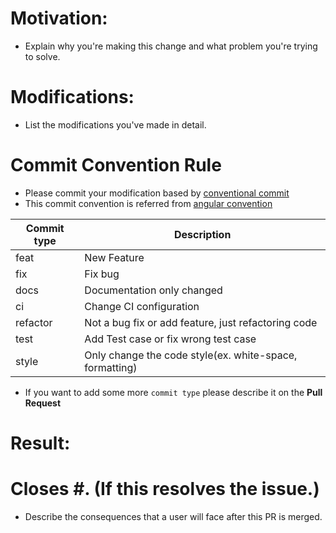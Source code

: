 # Motivation:

* Explain why you're making this change and what problem you're trying to solve.

# Modifications:

* List the modifications you've made in detail.

# Commit Convention Rule

* Please commit your modification based by [conventional commit](https://www.conventionalcommits.org/en/v1.0.0/)
* This commit convention is referred from [angular convention](https://github.com/angular/angular/blob/22b96b9/CONTRIBUTING.md#-commit-message-guidelines)

| Commit type | Description                                             |
|-------------|---------------------------------------------------------|
| feat        | New Feature                                             |
| fix         | Fix bug                                                 |
| docs        | Documentation only changed                              |
| ci          | Change CI configuration                                 |
| refactor    | Not a bug fix or add feature, just refactoring code     |
| test        | Add Test case or fix wrong test case                    |
| style       | Only change the code style(ex. white-space, formatting) |

* If you want to add some more `commit type` please describe it on the **Pull Request**


# Result:

# Closes #. (If this resolves the issue.)
* Describe the consequences that a user will face after this PR is merged.

